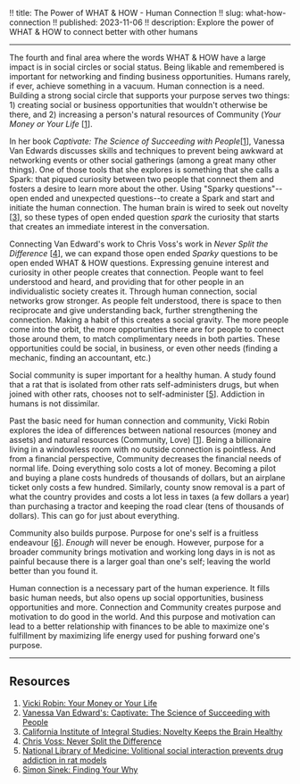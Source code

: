 !! title: The Power of WHAT & HOW - Human Connection
!! slug: what-how-connection
!! published: 2023-11-06
!! description: Explore the power of WHAT & HOW to connect better with other humans

---

The fourth and final area where the words WHAT & HOW have a large impact is in social circles or social status. Being
likable and remembered is important for networking and finding business opportunities. Humans rarely, if ever, achieve
something in a vacuum. Human connection is a need. Building a strong social circle that supports your purpose serves two
things:  1) creating social or business opportunities that wouldn't otherwise be there, and 2) increasing a person's
natural resources of Community (_Your Money or Your Life_ [[1](https://yourmoneyoryourlife.com/book-summary/)].

In her book _Captivate: The Science of Succeeding with People_[[1](https://www.scienceofpeople.com/captivate/)], Vanessa
Van Edwards discusses skills and techniques to prevent being awkward at networking events or other social gatherings
(among a great many other things). One of those tools that she explores is something that she calls a Spark: that piqued
curiosity between two people that connect them and fosters a desire to learn more about the other. Using "Sparky
questions"--open ended and unexpected questions--to create a Spark and start and initiate the human connection. The
human brain is wired to seek out novelty [[3](https://www.ciis.edu/news/novelty-keeps-your-brain-healthy)], so these
types of open ended question _spark_ the curiosity that starts that creates an immediate interest in the conversation.

Connecting Van Edward's work to Chris Voss's work in _Never Split the Difference_
[[4](https://www.blackswanltd.com/never-split-the-difference)], we can expand those open ended _Sparky_ questions to be
open ended WHAT & HOW questions. Expressing genuine interest and curiosity in other people creates that connection.
People want to feel understood and heard, and providing that for other people in an individualistic society creates it.
Through human connection, social networks grow stronger. As people felt understood, there is space to then reciprocate
and give understanding back, further strengthening the connection. Making a habit of this creates a social gravity. The 
more people come into the orbit, the more opportunities there are for people to connect those around them, to match
complimentary needs in both parties. These opportunities could be social, in business, or even other needs (finding a
mechanic, finding an accountant, etc.)

Social community is super important for a healthy human. A study found that a rat that is isolated from other rats
self-administers drugs, but when joined with other rats, chooses not to self-administer
[[5](https://www.ncbi.nlm.nih.gov/pmc/articles/PMC7386559/)]. Addiction in humans is not dissimilar. 

Past the basic need for human connection and community, Vicki Robin explores the idea of differences between national
resources (money and assets) and natural resources (Community, Love)
[[1](https://yourmoneyoryourlife.com/book-summary/)]. Being a billionaire living in a windowless room with no outside
connection is pointless. And from a financial perspective, Community decreases the financial needs of normal life. Doing
everything solo costs a lot of money. Becoming a pilot and buying a plane costs hundreds of thousands of dollars, but an
airplane ticket only costs a few hundred. Similarly, county snow removal is a part of what the country provides and
costs a lot less in taxes (a few dollars a year) than purchasing a tractor and keeping the road clear (tens of thousands
of dollars). This can go for just about everything.

Community also builds purpose. Purpose for one's self is a fruitless endeavour 
[[6](https://simonsinek.com/books/find-your-why/)]. _Enough_ will never be enough. However, purpose for a broader
community brings motivation and working long days in is not as painful because there is a larger goal than one's self;
leaving the world better than you found it.

Human connection is a necessary part of the human experience. It fills basic human needs, but also opens up social
opportunities, business opportunities and more. Connection and Community creates purpose and motivation to do good in
the world. And this purpose and motivation can lead to a better relationship with finances to be able to maximize one's
fulfillment by maximizing life energy used for pushing forward one's purpose.


---

## Resources 

1. [Vicki Robin: Your Money or Your Life](https://yourmoneyoryourlife.com/book-summary/) 
2. [Vanessa Van Edward's: Captivate: The Science of Succeeding with People](https://www.scienceofpeople.com/captivate/)
3. [California Institute of Integral Studies: Novelty Keeps the Brain Healthy](https://www.ciis.edu/news/novelty-keeps-your-brain-healthy)
4. [Chris Voss: Never Split the Difference](https://www.blackswanltd.com/never-split-the-difference)
5. [National Library of Medicine: Volitional social interaction prevents drug addiction in rat models](https://www.ncbi.nlm.nih.gov/pmc/articles/PMC7386559/)
6. [Simon Sinek: Finding Your Why](https://simonsinek.com/books/find-your-why/)
